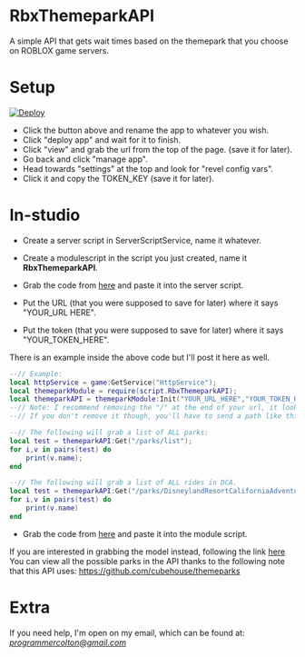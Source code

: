 # RbxThemeparkAPI
A simple API that gets wait times based on the themepark that you choose on ROBLOX game servers.

# Setup

[![Deploy](https://www.herokucdn.com/deploy/button.svg)](https://heroku.com/deploy)

- Click the button above and rename the app to whatever you wish.
- Click "deploy app" and wait for it to finish.
- Click "view" and grab the url from the top of the page. (save it for later).
- Go back and click "manage app".
- Head towards "settings" at the top and look for "revel config vars".
- Click it and copy the TOKEN_KEY (save it for later).

# In-studio

- Create a server script in ServerScriptService, name it whatever.
- Create a modulescript in the script you just created, name it **RbxThemeparkAPI**.

- Grab the code from [here](https://github.com/ProgrammerColton/RbxThemeparkAPI/blob/master/roblox/api.lua) and paste it into the server script.
- Put the URL (that you were supposed to save for later) where it says "YOUR_URL HERE".
- Put the token (that you were supposed to save for later) where it says "YOUR_TOKEN_HERE".

There is an example inside the above code but I'll post it here as well.

```lua
--// Example:
local httpService = game:GetService("HttpService");
local themeparkModule = require(script.RbxThemeparkAPI);
local themeparkAPI = themeparkModule:Init("YOUR_URL_HERE","YOUR_TOKEN_HERE")
--// Note: I recommend removing the "/" at the end of your url, it looks better when you send a path.
--// If you don't remove it though, you'll have to send a path like this "parks/list" instead of "/parks/list".

--// The following will grab a list of ALL parks:
local test = themeparkAPI:Get("/parks/list");
for i,v in pairs(test) do
	print(v.name);
end

--// The following will grab a list of ALL rides in DCA.
local test = themeparkAPI:Get("/parks/DisneylandResortCaliforniaAdventure/rides");
for i,v in pairs(test) do
	print(v.name)
end

```

- Grab the code from [here](https://github.com/ProgrammerColton/RbxThemeparkAPI/blob/master/roblox/rbxthemeparkapi.lua) and paste it into the module script.

If you are interested in grabbing the model instead, following the link [here](https://www.roblox.com/library/2006478433/Themepark-API-Example)
You can view all the possible parks in the API thanks to the following note that this API uses:
https://github.com/cubehouse/themeparks

# Extra

If you need help, I'm open on my email, which can be found at:
*programmercolton@gmail.com*





